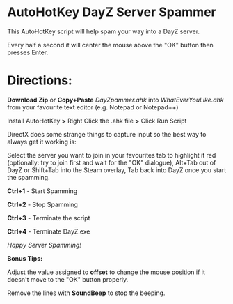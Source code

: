 # AutoHotKey DayZ Server Spammer
This AutoHotKey script will help spam your way into a DayZ server.

Every half a second it will center the mouse above the "OK" button then presses Enter.

# Directions:
**Download Zip** or **Copy+Paste** *DayZpammer.ahk* into *WhatEverYouLike.ahk* from your favourite text editor (e.g. Notepad or Notepad++)

Install AutoHotKey **>** Right Click the .ahk file **>** Click Run Script

DirectX does some strange things to capture input so the best way to always get it working is:

Select the server you want to join in your favourites tab to highlight it red (optionally: try to join first and wait for the "OK" dialogue), Alt+Tab out of DayZ or Shift+Tab into the Steam overlay, Tab back into DayZ once you start the spamming.

**Ctrl+1** - Start Spamming

**Ctrl+2** - Stop Spamming

**Ctrl+3** - Terminate the script

**Ctrl+4** - Terminate DayZ.exe

*Happy Server Spamming!*



**Bonus Tips:**

Adjust the value assigned to **offset** to change the mouse position if it doesn't move to the "OK" button properly.

Remove the lines with **SoundBeep** to stop the beeping.
